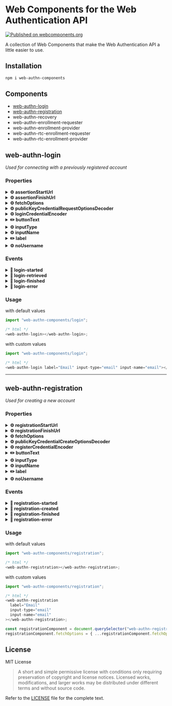 # Web Components for the Web Authentication API

[![Published on webcomponents.org](https://img.shields.io/badge/webcomponents.org-published-blue.svg?style=flat-square)](https://www.webcomponents.org/element/TechWebAuthn/web-authn-components)

A collection of Web Components that make the Web Authentication API a little easier to use.

## Installation

```bash
npm i web-authn-components
```

## Components

- [web-authn-login](#web-authn-login)
- [web-authn-registration](#web-authn-registration)
- web-authn-recovery
- web-authn-enrollment-requester
- web-authn-enrollment-provider
- web-authn-rtc-enrollment-requester
- web-authn-rtc-enrollment-provider

## **web-authn-login**

_Used for connecting with a previously registered account_

### **Properties**

<details>
<summary><b>⚙️ assertionStartUrl</b></summary>

_Endpoint for retrieving details and challenge from the server_

- type: `String`
- default: `/api/assertion/start`
</details>

<details>
<summary><b>⚙️ assertionFinishUrl</b></summary>

_Endpoint for completing the assertion process and sending the challenge result to the server_

- type: `String`
- default: `/api/assertion/finish`
</details>

<details>
<summary><b>⚙️ fetchOptions</b></summary>

_Fetch options used for all request within this component_

- type: `Object`
- default:

```json
{
  "method": "POST",
  "credentials": "include",
  "headers": {
    "Content-Type": "application/json"
  }
}
```

</details>

<details>
<summary><b>⚙️ publicKeyCredentialRequestOptionsDecoder</b></summary>

_PublicKeyCredentialRequestOptions decoding function (i.e. Base64URLString to ArrayBuffer)_

- type: `Function`
- default: `decodePublicKeyCredentialRequestOptions` from `utils/parse`
</details>

<details>
<summary><b>⚙️ loginCredentialEncoder</b></summary>

_Credential encoding function (i.e. ArrayBuffer to Base64URLString)_

- type: `Function`
- default: `encodeLoginCredential` from `utils/parse`
</details>

<details>
<summary><b>✏️ buttonText</b></summary>

_The text displayed on the login button_

- type: `String`
- default: `Login`
- reflected attribute: `button-text`
</details>

<details>
<summary><b>⚙️ inputType</b></summary>

_The type of input to use for the username_

- type: `String`
- default: `text` (any valid HTML input type)
- reflected attribute: `input-type`
</details>

<details>
<summary><b>⚙️ inputName</b></summary>

_The name of the input to use for the username_

- type: `String`
- default: `username`
- reflected attribute: `input-name`
</details>

<details>
<summary><b>✏️ label</b></summary>

_Username label content_

- type: `String`
- default: `Username`
- reflected attribute: `label`
</details>

<details>
<summary><b>⚙️ noUsername</b></summary>

_Should login be done without a username_

- type: `Boolean`
- default: `false`
- reflected attribute: `no-username`
</details>

### **Events**

<details>
<summary><b>🔼 login-started</b></summary>

_Emitted when the login process starts (i.e. on form submit)_

- type: `CustomEvent`
- detail: `null`
</details>

<details>
<summary><b>🔼 login-retrieved</b></summary>

_Emitted when retrieving the local credentials using `navigator.credentials.get()`_

- type: `CustomEvent`
- detail: `null`
</details>

<details>
<summary><b>🔼 login-finished</b></summary>

_Emitted when the login process is completed succesfully_

- type: `CustomEvent`
- detail: `{...}` (content returned by the `assertionFinishUrl` endpoint)
</details>

<details>
<summary><b>🔼 login-error</b></summary>

_Emitted when the login process is interrupted by an error_

- type: `CustomEvent`
- detail: `{ message: String }`
</details>

### **Usage**

with default values

```js
import "web-authn-components/login";

/* html */
<web-authn-login></web-authn-login>;
```

with custom values

```js
import "web-authn-components/login";

/* html */
<web-authn-login label="Email" input-type="email" input-name="email"></web-authn-login>;
```

---

## **web-authn-registration**

_Used for creating a new account_

### **Properties**

<details>
<summary><b>⚙️ registrationStartUrl</b></summary>

_Endpoint for retrieving initial details and challenge from the server_

- type: `String`
- default: `/api/registration/start`
</details>

<details>
<summary><b>⚙️ registrationFinishUrl</b></summary>

_Endpoint for completing the registration process_

- type: `String`
- default: `/api/registration/finish`
</details>

<details>
<summary><b>⚙️ fetchOptions</b></summary>

_Fetch options used for all request within this component_

- type: `Object`
- default:

```json
{
  "method": "POST",
  "credentials": "include",
  "headers": {
    "Content-Type": "application/json"
  }
}
```

</details>

<details>
<summary><b>⚙️ publicKeyCredentialCreateOptionsDecoder</b></summary>

_PublicKeyCredentialCreateOptions decoding function (i.e. Base64URLString to ArrayBuffer)_

- type: `Function`
- default: `decodePublicKeyCredentialCreateOptions` from `utils/parse`
</details>

<details>
<summary><b>⚙️ registerCredentialEncoder</b></summary>

_Credential encoding function (i.e. ArrayBuffer to Base64URLString)_

- type: `Function`
- default: `encodeRegisterCredential` from `utils/parse`
</details>

<details>
<summary><b>✏️ buttonText</b></summary>

_The text displayed on the login button_

- type: `String`
- default: `Login`
- reflected attribute: `button-text`
</details>

<details>
<summary><b>⚙️ inputType</b></summary>

_The type of input to use for the username_

- type: `String`
- default: `text` (any valid HTML input type)
- reflected attribute: `input-type`
</details>

<details>
<summary><b>⚙️ inputName</b></summary>

_The name of the input to use for the username_

- type: `String`
- default: `username`
- reflected attribute: `input-name`
</details>

<details>
<summary><b>✏️ label</b></summary>

_Username label content_

- type: `String`
- default: `Username`
- reflected attribute: `label`
</details>

<details>
<summary><b>⚙️ noUsername</b></summary>

_Should login be done without a username_

- type: `Boolean`
- default: `false`
- reflected attribute: `no-username`
</details>

### **Events**

<details>
<summary><b>🔼 registration-started</b></summary>

_Emitted when the registration process starts (i.e. on form submit)_

- type: `CustomEvent`
- detail: `null`
</details>

<details>
<summary><b>🔼 registration-created</b></summary>

_Emitted after creating the local credentials using `navigator.credentials.create()`_

- type: `CustomEvent`
- detail: `null`
</details>

<details>
<summary><b>🔼 registration-finished</b></summary>

_Emitted when the registration process is completed succesfully_

- type: `CustomEvent`
- detail: `{...}` (content returned by the `registrationFinishUrl` endpoint)
</details>

<details>
<summary><b>🔼 registration-error</b></summary>

_Emitted when the registration process is interrupted by an error_

- type: `CustomEvent`
- detail: `{ message: String }`
</details>

### **Usage**

with default values

```js
import "web-authn-components/registration";

/* html */
<web-authn-registration></web-authn-registration>;
```

with custom values

```js
import "web-authn-components/registration";

/* html */
<web-authn-registration
  label="Email"
  input-type="email"
  input-name="email"
></web-authn-registration>;

const registrationComponent = document.querySelector("web-authn-registration");
registrationComponent.fetchOptions = { ...registrationComponent.fetchOptions, cache: "no-cache" };
```

## License

MIT License

> A short and simple permissive license with conditions only requiring preservation of copyright and license notices. Licensed works, modifications, and larger works may be distributed under different terms and without source code.

Refer to the [LICENSE](LICENSE) file for the complete text.
